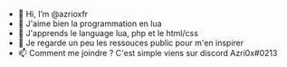 - 👋 Hi, I’m @azrioxfr
- 👀 J'aime bien la programmation en lua
- 🌱 J'apprends le language lua, php et le html/css
- 💞️ Je regarde un peu les ressouces public pour m'en inspirer 
- 📫 Comment me joindre ? C'est simple viens sur discord Azri0x#0213

<!---
azrioxfr/azrioxfr is a ✨ special ✨ repository because its `README.md` (this file) appears on your GitHub profile.
You can click the Preview link to take a look at your changes.
--->
